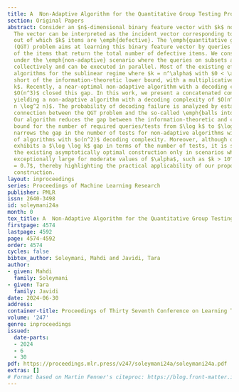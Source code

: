 ```yaml
---
title: A  Non-Adaptive Algorithm for the Quantitative Group Testing Problem
section: Original Papers
abstract: Consider an $n$-dimensional binary feature vector with $k$ non-zero entries.
  The vector can be interpreted as the incident vector corresponding to $n$ items
  out of which $k$ items are \emph{defective}. The \emph{quantitative group testing}
  (QGT) problem aims at learning this binary feature vector by queries on subsets
  of the items that return the total number of defective items. We consider this problem
  under the \emph{non-adaptive} scenario where the queries on subsets are designed
  collectively and can be executed in parallel. Most of the existing efficient non-adaptive
  algorithms for the sublinear regime where $k = n^\alpha$ with $0 < \alpha < 1$ fall
  short of the information-theoretic lower bound, with a multiplicative gap of $\log
  k$. Recently, a near-optimal non-adaptive algorithm with a decoding complexity of
  $O(n^3)$ closed this gap. In this work, we present a concatenated construction method
  yielding a non-adaptive algorithm with a decoding complexity of $O(n^{2\alpha} +
  n \log^2 n)$. The probability of decoding failure is analyzed by establishing a
  connection between the QGT problem and the so-called \emph{balls into bins} problem.
  Our algorithm reduces the gap between the information-theoretic and computational
  bound for the number of required queries/tests from $\log k$ to $\log \log k$. This
  narrows the gap in the number of tests for non-adaptive algorithms within the class
  of algorithms with $o(n^2)$ decoding complexity. Moreover, although our algorithm
  exhibits a $\log \log k$ gap in terms of the number of tests, it is surpassed by
  the existing asymptotically optimal construction only in scenarios where $k$ is
  exceptionally large for moderate values of $\alpha$, such as $k > 10^{27}$ for $\alpha
  = 0.7$, thereby highlighting the practical applicability of our proposed concatenated
  construction.
layout: inproceedings
series: Proceedings of Machine Learning Research
publisher: PMLR
issn: 2640-3498
id: soleymani24a
month: 0
tex_title: A  Non-Adaptive Algorithm for the Quantitative Group Testing Problem
firstpage: 4574
lastpage: 4592
page: 4574-4592
order: 4574
cycles: false
bibtex_author: Soleymani, Mahdi and Javidi, Tara
author:
- given: Mahdi
  family: Soleymani
- given: Tara
  family: Javidi
date: 2024-06-30
address:
container-title: Proceedings of Thirty Seventh Conference on Learning Theory
volume: '247'
genre: inproceedings
issued:
  date-parts:
  - 2024
  - 6
  - 30
pdf: https://proceedings.mlr.press/v247/soleymani24a/soleymani24a.pdf
extras: []
# Format based on Martin Fenner's citeproc: https://blog.front-matter.io/posts/citeproc-yaml-for-bibliographies/
---
```

